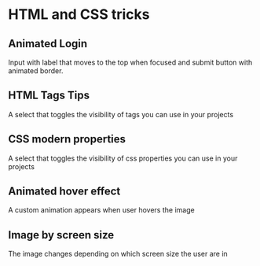 # HTML and CSS tricks

## Animated Login

Input with label that moves to the top when focused and submit button with animated border.

## HTML Tags Tips

A select that toggles the visibility of tags you can use in your projects

## CSS modern properties

A select that toggles the visibility of css properties you can use in your projects

## Animated hover effect

A custom animation appears when user hovers the image

## Image by screen size

The image changes depending on which screen size the user are in